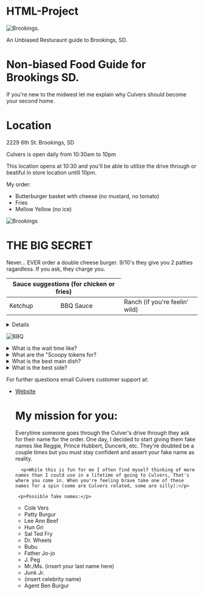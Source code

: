 # HTML-Project
<!DOCTYPE html>
<html>
<head>
<title>Mason's Culvers Best</title>
</head>
<body>

     
<div class="warning">
    <img src="https://cdn.firespring.com/images/f787640c-a870-4a17-b8c2-1e42a416bb42.jpg"
         alt="Brookings.">
    <p>An Unbiased Resturaunt guide to Brookings, SD.</p>
</div>

<h1>Non-biased Food Guide for Brookings SD.</h1>
<p>If you're new to the midwest let me explain why Culvers should become your second home.
</p>
  
  <!DOCTYPE html>
<html>
<body>

<h1>Location</h1>
<p>2229 6th St. Brookings, SD</p>
     
<p>Culvers is open daily from 10:30am to 10pm</p>

<p>This location opens at <time datetime="10:30">10:30</time> and you'll be able to utilize the drive through or beatiful in store location untill <time datetime="10pm">10pm</time>.</p>

</body>
</html>

<p>My order: <p>
<ul>
  <li>Butterburger basket with cheese (no mustard, no tomato)</li>
  <li>Fries</li>
  <li>Mellow Yellow (no ice)</li>
</ul>

     
<img class="fit-picture"
     src="https://d1f28u9l1tudce.cloudfront.net/apps/_shared/butterburgers.jpg"
     alt="Brookings">


<h1>THE BIG SECRET</h1>

<p>Never... EVER order a double cheese burger. 9/10's they give you 2 patties ragardless. If you ask, they charge you.</p>

<table>
    <thead>
        <tr>
            <th colspan="2">Sauce suggestions (for chicken or fries)</th>
        </tr>
    </thead>
    <tbody>
        <tr>
            <td>Ketchup</td>
            <td>BBQ Sauce</td>
            <td>Ranch (if you're feelin' wild)</td>
        </tr>
    </tbody>
</table>


<details>
   


</details>

<img class="fit-picture"
     src="https://pbs.twimg.com/media/Eg2HErSXYAcA8xr.jpg"
     alt=BBQ Sauce>
     
<details>
    <summary>What is the wait time like?</summary>
    Usually 5-10 minutes unless you go during a rush. 
</details>
     
<details>
    <summary>What are the "Scoopy tokens for?</summary>
    If you save up 10 you can either get a free kids meal or a piece of Culvers merchandise (depending on location).
</details>
     
<details>
    <summary>What is the best main dish?</summary>
    If you're only feelings peckish the chicken tender basket is the way to go. If you are starving the butter-burger basket is your best friend.
</details>
     
<details>
    <summary>What is the best side?</summary>
    The cheese curds from Culvers are amazing, however; these come at an upcharge. If you're on a budget the fries are great as well. The onion rings often leave me with regret and are quite expensive.
</details>




</body>
</html>

<p>For further questions email Culvers customer support at:</p>

<ul>
  <li><a href="https://example.com](https://www.culvers.com/menu-and-nutrition)">Website</a></li>
     
     
     
     
       
  <h1>My mission for you:</h1>
     <p>Everytime someone goes through the Culver's drive through they ask for their name for the order. One day, I decided to start giving them fake names like Reggie, Prince Hubbert, Duncerk, etc. They're doubted be a couple times but you must stay confident and assert your fake name as reality. </p>
     
      <p>While this is fun for me I often find myself thinking of more names than I could use in a lifetime of going to Culvers, That's where you come in. When you're feeling brave take one of these names for a spin (some are Culvers related, some are silly):</p>
     
     <p>Possible fake names:</p>

<ul>
    <li>Cole Vers</li>
    <li>Patty Burgur</li>
    <li>Lee Ann Beef</li>
    <li>Hun Gri</li>
    <li>Sal Ted Fry</li>
    <li>Dr. Wheels</li>
    <li>Bubu</li>
    <li>Father Jo-jo</li>
    <li>J. Peg</li>
    <li>Mr./Ms. (insert your last name here)</li>
    <li>Junk Jr.</li>
    <li>(insert celebrity name)</li>
    <li>Agent Ben Burgur</li>
    
</ul>
